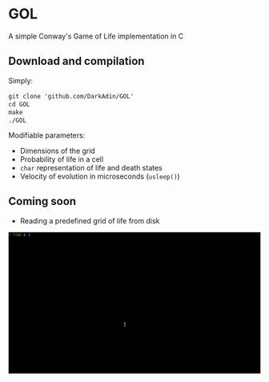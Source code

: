 # GOL
A simple Conway's Game of Life implementation in C

## Download and compilation

Simply:

```
git clone 'github.com/DarkAdin/GOL'
cd GOL
make
./GOL
```

Modifiable parameters:

* Dimensions of the grid
* Probability of life in a cell
* ```char``` representation of life and death states
* Velocity of evolution in microseconds (```usleep()```)

## Coming soon

* Reading a predefined grid of life from disk

![](gol.gif)
